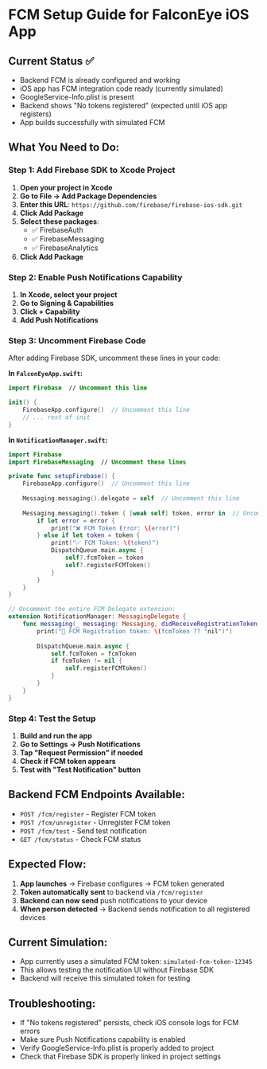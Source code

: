 # FCM Setup Guide for FalconEye iOS App

## Current Status ✅
- Backend FCM is already configured and working
- iOS app has FCM integration code ready (currently simulated)
- GoogleService-Info.plist is present
- Backend shows "No tokens registered" (expected until iOS app registers)
- App builds successfully with simulated FCM

## What You Need to Do:

### Step 1: Add Firebase SDK to Xcode Project
1. **Open your project in Xcode**
2. **Go to File → Add Package Dependencies**
3. **Enter this URL**: `https://github.com/firebase/firebase-ios-sdk.git`
4. **Click Add Package**
5. **Select these packages**:
   - ✅ FirebaseAuth
   - ✅ FirebaseMessaging
   - ✅ FirebaseAnalytics
6. **Click Add Package**

### Step 2: Enable Push Notifications Capability
1. **In Xcode, select your project**
2. **Go to Signing & Capabilities**
3. **Click + Capability**
4. **Add Push Notifications**

### Step 3: Uncomment Firebase Code
After adding Firebase SDK, uncomment these lines in your code:

**In `FalconEyeApp.swift`:**
```swift
import Firebase  // Uncomment this line

init() {
    FirebaseApp.configure()  // Uncomment this line
    // ... rest of init
}
```

**In `NotificationManager.swift`:**
```swift
import Firebase
import FirebaseMessaging  // Uncomment these lines

private func setupFirebase() {
    FirebaseApp.configure()  // Uncomment this line
    
    Messaging.messaging().delegate = self  // Uncomment this line
    
    Messaging.messaging().token { [weak self] token, error in  // Uncomment this block
        if let error = error {
            print("❌ FCM Token Error: \(error)")
        } else if let token = token {
            print("✅ FCM Token: \(token)")
            DispatchQueue.main.async {
                self?.fcmToken = token
                self?.registerFCMToken()
            }
        }
    }
}

// Uncomment the entire FCM Delegate extension:
extension NotificationManager: MessagingDelegate {
    func messaging(_ messaging: Messaging, didReceiveRegistrationToken fcmToken: String?) {
        print("🔄 FCM Registration token: \(fcmToken ?? "nil")")
        
        DispatchQueue.main.async {
            self.fcmToken = fcmToken
            if fcmToken != nil {
                self.registerFCMToken()
            }
        }
    }
}
```

### Step 4: Test the Setup
1. **Build and run the app**
2. **Go to Settings → Push Notifications**
3. **Tap "Request Permission" if needed**
4. **Check if FCM token appears**
5. **Test with "Test Notification" button**

## Backend FCM Endpoints Available:
- `POST /fcm/register` - Register FCM token
- `POST /fcm/unregister` - Unregister FCM token  
- `POST /fcm/test` - Send test notification
- `GET /fcm/status` - Check FCM status

## Expected Flow:
1. **App launches** → Firebase configures → FCM token generated
2. **Token automatically sent** to backend via `/fcm/register`
3. **Backend can now send** push notifications to your device
4. **When person detected** → Backend sends notification to all registered devices

## Current Simulation:
- App currently uses a simulated FCM token: `simulated-fcm-token-12345`
- This allows testing the notification UI without Firebase SDK
- Backend will receive this simulated token for testing

## Troubleshooting:
- If "No tokens registered" persists, check iOS console logs for FCM errors
- Make sure Push Notifications capability is enabled
- Verify GoogleService-Info.plist is properly added to project
- Check that Firebase SDK is properly linked in project settings
